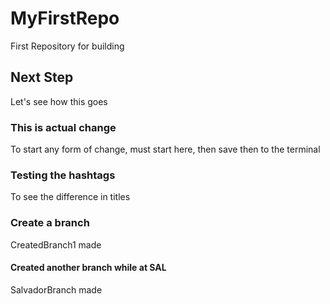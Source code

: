 # MyFirstRepo
First Repository for building

## Next Step
Let's see how this goes

### This is actual change
To start any form of change, must start here, then save then to the terminal

### Testing the hashtags
To see the difference in titles

### Create a branch
CreatedBranch1 made

#### Created another branch while at SAL
SalvadorBranch made